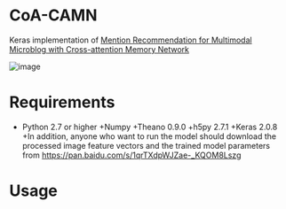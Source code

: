 # CoA-CAMN
Keras implementation of [Mention Recommendation for Multimodal Microblog with Cross-attention Memory Network](http://jkx.fudan.edu.cn/~qzhang/paper/sigir2018.pdf)
   
   
![image](https://github.com/ecnucsmark/CoA-CAMN/raw/master/img/model.jpg)
   
# Requirements
+ Python 2.7 or higher
+Numpy
+Theano 0.9.0
+h5py 2.7.1
+Keras 2.0.8
+In addition, anyone who want to run the model should download the processed image feature vectors and the trained model parameters from https://pan.baidu.com/s/1qrTXdpWJZae-_KQOM8Lszg

# Usage

